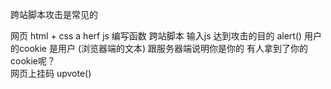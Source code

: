 跨站脚本攻击是常见的

网页 html + css a herf 
    js 编写函数
    <script>
        trumpDie();
    </script>
    跨站脚本 输入js 达到攻击的目的 alert()
    用户的cookie 是用户 (浏览器端的文本) 跟服务器端说明你是你的
    有人拿到了你的cookie呢？  
    网页上挂码 upvote()
    